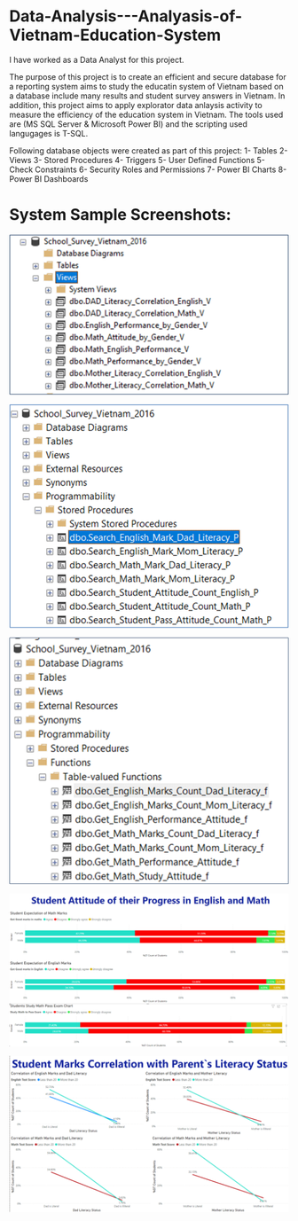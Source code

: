 # Data-Analysis---Analyasis-of-Vietnam-Education-System

I have worked as a Data Analyst for this project.

The purpose of this project is to create an efficient and secure database for a reporting system aims to study the educatin system of Vietnam based on a database include many results and student survey answers in Vietnam. In addition, this project aims to apply explorator data anlaysis activity to measure the efficiency of the education system in Vietnam.
The tools used are (MS SQL Server & Microsoft Power BI) and the scripting used langugages is T-SQL.

Following database objects were created as part of this project:
1- Tables
2- Views
3- Stored Procedures
4- Triggers
5- User Defined Functions
5- Check Constraints
6- Security Roles and Permissions
7- Power BI Charts
8- Power BI Dashboards


# System Sample Screenshots:
![Sample Graph](https://github.com/mutawakel-oss/Data-Analysis---Analyasis-of-Vietnam-Education-System/blob/main/Screenshots/1.png)

![Sample Graph](https://github.com/mutawakel-oss/Data-Analysis---Analyasis-of-Vietnam-Education-System/blob/main/Screenshots/2.png)

![Sample Graph](https://github.com/mutawakel-oss/Data-Analysis---Analyasis-of-Vietnam-Education-System/blob/main/Screenshots/3.png)

![Sample Graph](https://github.com/mutawakel-oss/Data-Analysis---Analyasis-of-Vietnam-Education-System/blob/main/Screenshots/4.png)

![Sample Graph](https://github.com/mutawakel-oss/Data-Analysis---Analyasis-of-Vietnam-Education-System/blob/main/Screenshots/5.png)
